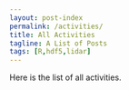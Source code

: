```yaml
---
layout: post-index
permalink: /activities/
title: All Activities
tagline: A List of Posts
tags: [R,hdf5,lidar]
---
```


Here is the list of all activities.